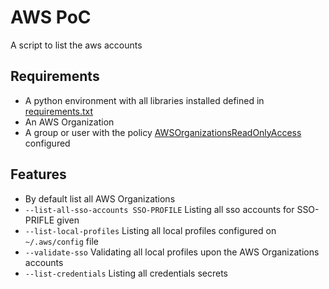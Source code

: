 # AWS PoC

A script to list the aws accounts

## Requirements
* A python environment with all libraries installed defined in [requirements.txt](./requirements.txt)
* An AWS Organization
* A group or user with the policy [AWSOrganizationsReadOnlyAccess](https://docs.aws.amazon.com/aws-managed-policy/latest/reference/AWSOrganizationsReadOnlyAccess.html) configured

## Features

* By default list all AWS Organizations
* `--list-all-sso-accounts SSO-PROFILE` Listing all sso accounts for SSO-PRIFLE given
* `--list-local-profiles` Listing all local profiles configured on `~/.aws/config` file
* `--validate-sso` Validating all local profiles upon the AWS Organizations accounts
* `--list-credentials` Listing all credentials secrets

